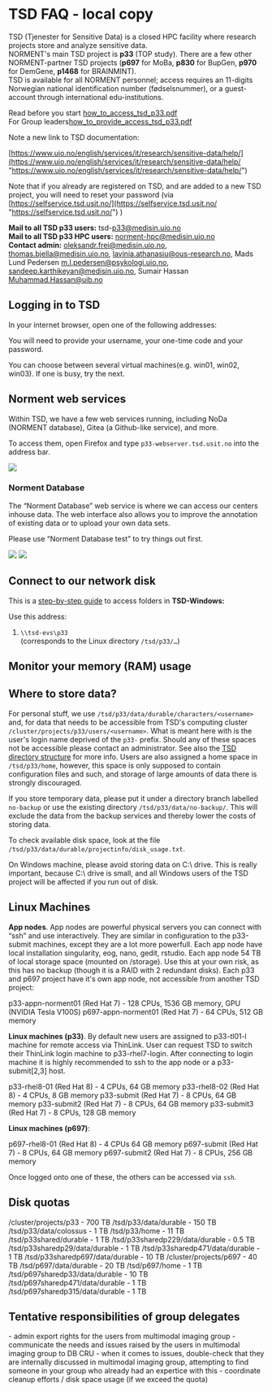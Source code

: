 # TSD FAQ - local copy
TSD (Tjenester for Sensitive Data) is a closed HPC facility where research projects store and analyze sensitive data.  
NORMENT's main TSD project is **p33** (TOP study). There are a few other NORMENT-partner TSD projects (**p697** for MoBa, **p830** for BupGen, **p970** for DemGene, **p1468** for BRAINMINT).  
TSD is available for all NORMENT personnel; access requires an 11-digits Norwegian national identification number (fødselsnummer), or a guest-account through international edu-institutions.

Read before you start [how\_to\_access\_tsd\_p33.pdf](https://wiki.norment.uiocloud.no/dokuwiki/_media/how_to_access_tsd_p33.pdf "how_to_access_tsd_p33.pdf (1.2 MB)")  
For Group leaders[how\_to\_provide\_access\_tsd\_p33.pdf](https://wiki.norment.uiocloud.no/dokuwiki/_media/how_to_provide_access_tsd_p33.pdf "how_to_provide_access_tsd_p33.pdf (774.1 KB)")

Note a new link to TSD documentation:

[https://www.uio.no/english/services/it/research/sensitive-data/help/](https://www.uio.no/english/services/it/research/sensitive-data/help/ "https://www.uio.no/english/services/it/research/sensitive-data/help/")

Note that if you already are registered on TSD, and are added to a new TSD project, you will need to reset your password (via [https://selfservice.tsd.usit.no/](https://selfservice.tsd.usit.no/ "https://selfservice.tsd.usit.no/") )

**Mail to all TSD p33 users:** tsd\-p33@medisin.uio.no  
**Mail to all TSD p33 HPC users:** norment-hpc@medisin.uio.no  
**Contact admin:** [oleksandr.frei@medisin.uio.no](mailto:oleksandr.frei@medisin.uio.no "oleksandr.frei@medisin.uio.no"), [thomas.bjella@medisin.uio.no](mailto:thomas.bjella@medisin.uio.no "thomas.bjella@medisin.uio.no"), [lavinia.athanasiu@ous-research.no](mailto:lavinia.athanasiu@ous-research.no "lavinia.athanasiu@ous-research.no"), Mads Lund Pedersen [m.l.pedersen@psykologi.uio.no](mailto:m.l.pedersen@psykologi.uio.no "m.l.pedersen@psykologi.uio.no"), [sandeep.karthikeyan@medisin.uio.no](mailto:sandeep.karthikeyan@medisin.uio.no "sandeep.karthikeyan@medisin.uio.no"), Sumair Hassan [Muhammad.Hassan@uib.no](mailto:Muhammad.Hassan@uib.no "Muhammad.Hassan@uib.no")

## Logging in to TSD

In your internet browser, open one of the following addresses:

You will need to provide your username, your one-time code and your password.  

You can choose between several virtual machines(e.g. win01, win02, win03). If one is busy, try the next.

## Norment web services

Within TSD, we have a few web services running, including NoDa (NORMENT database), Gitea (a Github-like service), and more.

To access them, open Firefox and type `p33-webserver.tsd.usit.no` into the address bar.

[![](https://wiki.norment.uiocloud.no/dokuwiki/_media/tsd_webservices.png?w=400&tok=779e4d)](https://wiki.norment.uiocloud.no/dokuwiki/_detail/tsd_webservices.png?id=tsd-faq "tsd_webservices.png")

### Norment Database

The “Norment Database” web service is where we can access our centers inhouse data. The web interface also allows you to improve the annotation of existing data or to upload your own data sets.

Please use “Norment Database test” to try things out first.

[![](https://wiki.norment.uiocloud.no/dokuwiki/_media/tsd_noda.png?w=300&tok=c0b5e2)](https://wiki.norment.uiocloud.no/dokuwiki/_detail/tsd_noda.png?id=tsd-faq "tsd_noda.png") [![](https://wiki.norment.uiocloud.no/dokuwiki/_media/tsd_noda_results.png?w=360&tok=2d4552)](https://wiki.norment.uiocloud.no/dokuwiki/_detail/tsd_noda_results.png?id=tsd-faq "tsd_noda_results.png")

## Connect to our network disk

This is a [step-by-step guide](https://www.uio.no/english/services/it/research/sensitive-data/use-tsd/directories-files/shortcuts/index.html "https://www.uio.no/english/services/it/research/sensitive-data/use-tsd/directories-files/shortcuts/index.html") to access folders in **TSD\-Windows:**  

Use this address:

1.  `\\tsd-evs\p33`  
    (corresponds to the Linux directory `/tsd/p33/…`)
    

## Monitor your memory (RAM) usage

## Where to store data?

For personal stuff, we use `/tsd/p33/data/durable/characters/<username>` and, for data that needs to be accessible from TSD's computing cluster `/cluster/projects/p33/users/<username>`. What is meant here with <username> is the user's login name deprived of the `p33-` prefix. Should any of these spaces not be accessible please contact an administrator. See also the [TSD directory structure](https://wiki.norment.uiocloud.no/dokuwiki/tsd_directory_structure "tsd_directory_structure") for more info. Users are also assigned a home space in `/tsd/p33/home`, however, this space is only supposed to contain configuration files and such, and storage of large amounts of data there is strongly discouraged.

If you store temporary data, please put it under a directory branch labelled `no-backup` or use the existing directory `/tsd/p33/data/no-backup/`. This will exclude the data from the backup services and thereby lower the costs of storing data.

To check available disk space, look at the file `/tsd/p33/data/durable/projectinfo/disk_usage.txt`.

On Windows machine, please avoid storing data on C:\\ drive. This is really important, because C:\\ drive is small, and all Windows users of the TSD project will be affected if you run out of disk.

## Linux Machines

**App nodes**. App nodes are powerful physical servers you can connect with “ssh” and use interactively. They are similar in configuration to the p33-submit machines, except they are a lot more powerfull. Each app node have local installation singularity, eog, nano, gedit, rstudio. Each app node 54 TB of local storage space (mounted on /storage). Use this at your own risk, as this has no backup (though it is a RAID with 2 redundant disks). Each p33 and p697 project have it's own app node, not accessible from another TSD project:

p33-appn-norment01 (Red Hat 7) - 128 CPUs, 1536 GB memory, GPU (NVIDIA Tesla V100S)
p697-appn-norment01 (Red Hat 7) - 64 CPUs, 512 GB memory

**Linux machines (p33)**. By default new users are assigned to p33-tl01-l machine for remote access via ThinLink. User can request TSD to switch their ThinLink login machine to p33-rhel7-login. After connecting to login machine it is highly recommended to ssh to the app node or a p33-submit\[2,3\] host.

p33-rhel8-01      (Red Hat 8) - 4 CPUs, 64 GB memory
p33-rhel8-02      (Red Hat 8) - 4 CPUs, 8 GB memory
p33-submit        (Red Hat 7) - 8 CPUs, 64 GB memory
p33-submit2       (Red Hat 7) - 8 CPUs, 64 GB memory
p33-submit3       (Red Hat 7) - 8 CPUs, 128 GB memory  

**Linux machines (p697)**:

p697-rhel8-01     (Red Hat 8) - 4 CPUs 64 GB memory
p697-submit       (Red Hat 7) - 8 CPUs, 64 GB memory
p697-submit2      (Red Hat 7) - 8 CPUs, 256 GB memory

Once logged onto one of these, the others can be accessed via `ssh`.

## Disk quotas

/cluster/projects/p33             - 700 TB
/tsd/p33/data/durable             - 150 TB
/tsd/p33/data/colossus            - 1 TB
/tsd/p33/home                     - 11 TB
/tsd/p33shared/durable            - 1 TB
/tsd/p33sharedp229/data/durable   - 0.5 TB
/tsd/p33sharedp29/data/durable    - 1 TB
/tsd/p33sharedp471/data/durable   - 1 TB
/tsd/p33sharedp697/data/durable   - 10 TB
/cluster/projects/p697            - 40 TB
/tsd/p697/data/durable            - 20 TB
/tsd/p697/home                    - 1 TB
/tsd/p697sharedp33/data/durable   - 10 TB
/tsd/p697sharedp471/data/durable  - 1 TB
/tsd/p697sharedp315/data/durable  - 1 TB

## Tentative responsibilities of group delegates

\- admin export rights for the users from multimodal imaging group - communicate the needs and issues raised by the users in multimodal imaging group to DB CRU - when it comes to issues, double-check that they are internally discussed in multimodal imaging group, attempting to find someone in your group who already had an expertice with this - coordinate cleanup efforts / disk space usage (if we exceed the quota)
